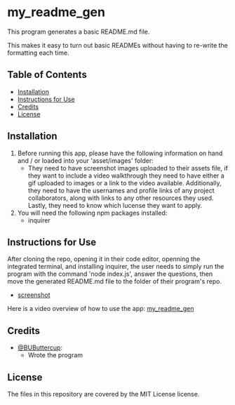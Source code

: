# my_readme_gen

This program generates a basic README.md file.
    
This makes it easy to turn out basic READMEs without having to re-write the formatting each time.
    
## Table of Contents
* [Installation](#installation)
* [Instructions for Use](#instructions-for-use)
* [Credits](#credits)
* [License](#license)

## Installation
1. Before running this app, please have the following information on hand and / or loaded into your 'asset/images' folder:
   - They need to have screenshot images uploaded to their assets file, if they want to include a video walkthrough they need to have either a gif uploaded to images or a link to the video available. Additionally, they need to have the usernames and profile links of any project collaborators, along with links to any other resources they used. Lastly, they need to know which lucense they want to apply.
2. You will need the following npm packages installed:
   - inquirer

## Instructions for Use
After cloning the repo, opening it in their code editor, openning the integrated terminal, and installing inquirer, the user needs to simply run the program with the command 'node index.js', answer the questions, then move the generated README.md file to the folder of their program's repo.
   - [screenshot](./assets/images/HTML-op.png)

Here is a video overview of how to use the app: [my_readme_gen](https://drive.google.com/file/d/1sjyWGV4-m1sxlEh5_PL5DjmNXSEW6Rys/view?usp=sharing)

## Credits
- [@BUButtercup](https://github.com/BUButtercup):
  - Wrote the program


## License
The files in this repository are covered by the MIT License license.
